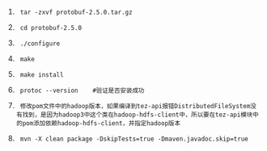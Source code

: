 1.      tar -zxvf protobuf-2.5.0.tar.gz
2.      cd protobuf-2.5.0
3.      ./configure
4.      make
5.      make install
6.      protoc --version    #验证是否安装成功
7.      修改pom文件中的hadoop版本，如果编译到tez-api报错DistributedFileSystem没有找到，是因为hadoop3中这个类在hadoop-hdfs-client中，所以要在tez-api模块中的pom添加依赖hadoop-hdfs-client，并指定hadoop版本
8.      mvn -X clean package -DskipTests=true -Dmaven.javadoc.skip=true
